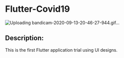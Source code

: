 # Flutter-Covid19

![Uploading bandicam-2020-09-13-20-46-27-944.gif…]()

## Description:
This is the first Flutter application trial using UI designs.


 
